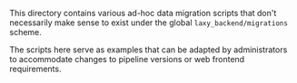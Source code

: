 This directory contains various ad-hoc data migration scripts that 
don't necessarily make sense to exist under the global 
`laxy_backend/migrations` scheme.

The scripts here serve as examples that can be adapted by administrators
to accommodate changes to pipeline versions or web frontend requirements.
